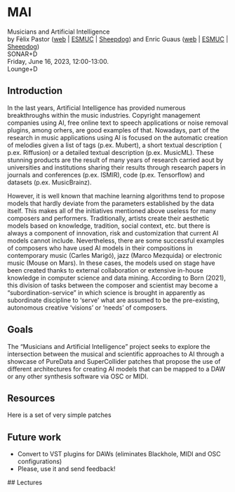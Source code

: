 # MAI
Musicians and Artificial Intelligence  
by Fèlix Pastor ([web](https://felixpastor.wordpress.com/) | [ESMUC](https://www.esmuc.cat/) | [Sheepdog](http://sheepdog.es/)) and Enric Guaus ([web](https://enricguaus.wordpress.com/) | [ESMUC](https://www.esmuc.cat/) | [Sheepdog](http://sheepdog.es/))  
SONAR+D  
Friday, June 16, 2023, 12:00-13:00.  
Lounge+D

## Introduction
In the last years, Artificial Intelligence has provided numerous breakthroughs within the music industries.  Copyright management companies using AI, free online text to speech applications or noise removal plugins, among orhers, are good examples of that. Nowadays, part of the research in music applications using AI is focused on the automatic creation of melodies given a list of tags (p.ex. Mubert), a short textual description ( p.ex. Riffusion) or a detailed textual description (p.ex. MusicML). These stunning products are the result of many years of research carried aout by universities and institutions sharing their results through research papers in journals and conferences (p.ex. ISMIR), code (p.ex. Tensorflow) and datasets (p.ex. MusicBrainz).  

However, it is well known that machine learning algorithms tend to propose models that hardly deviate from the parameters established by the data itself. This makes all of the initiatives mentioned above useless for many composers and performers. Traditionally, artists create their aesthetic models based on knowledge, tradition, social context, etc. but there is always a component of innovation, risk and customization that current AI models cannot include. Nevertheless, there are some successful examples of composers who have used AI models in their compositions in contemporary music (Carles Marigó), jazz (Marco Mezquida) or electronic music (Mouse on Mars). In these cases, the models used on stage have been created thanks to external collaboration or extensive in-house knowledge in computer science and data mining. According to Born (2021), this division of tasks between the composer and scientist may become a “subordination-service” in which science is brought in apparently as subordinate discipline to ‘serve’ what are assumed to be the pre-existing, autonomous creative ‘visions’ or ‘needs’ of composers.

## Goals
The “Musicians and Artificial Intelligence” project seeks to explore the intersection between the musical and scientific approaches to AI through a showcase of PureData and SuperCollider patches that propose the use of different architectures for creating AI models that can be mapped to a DAW or any other synthesis software via OSC or MIDI. 

## Resources

Here is a set of very simple patches

## Future work

* Convert to VST plugins for DAWs (eliminates Blackhole, MIDI and OSC configurations)
* Please, use it and send feedback!

## Lectures